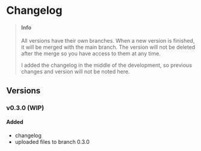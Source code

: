 # Changelog

> #### Info
> All versions have their own branches. When a new version is finished, it will be merged with the main branch. The version will not be deleted after the merge so you have access to them at any time.
>
> I added the changelog in the middle of the development, so previous changes and version will not be noted here.

## Versions

### v0.3.0 (WIP)
#### Added
- changelog
- uploaded files to branch 0.3.0
